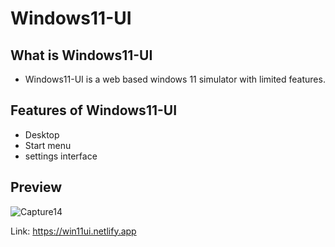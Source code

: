 # Windows11-UI

## What is Windows11-UI
- Windows11-UI is a web based windows 11 simulator with limited features.

## Features of Windows11-UI
- Desktop
- Start menu
- settings interface

## Preview
![Capture14](https://user-images.githubusercontent.com/91379432/141099234-a0c530e9-0cdf-4ad5-a919-d57903c373f9.PNG)

Link: https://win11ui.netlify.app
